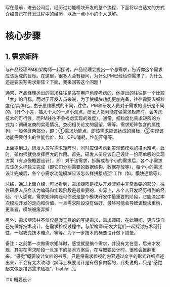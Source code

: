 写在最前，进去公司后，经历过功能模块开发的整个流程，下面将以白话文的方式介绍自己在开发过程中的经历，以及一点小小的个人见解。

# 核心步骤

## 1. 需求矩阵
与产品经理PM和架构师一起探讨，产品经理会提出一个总需求，告诉你这个需求应该达成的目标。在这里，很多人会有疑问，为什么PM已经给你需求了，为什么还是要去写需求矩阵？下面，我来回答这个问题！


通常，产品经理抛出的需求往往是站在用户角度考虑的，他提出的往往是一个比较「大」的目标。而对于开发人员来说，为了使模块功能更加完备，往往需要去细粒度化/具体化。由于思维模式的不同，往往，PM和研发人员对于需求的调研是不同的。（开个小差，插入个人的一点小观点，研发人员可能在做需求矩阵时，会考虑技术的可行性，而PM往往不会考虑实现的难度）。通常，细粒度化需求矩阵的方式为：调研友商的实现情况、查阅相关论文的展望，等等。需求矩阵包含的属性列，一般包含两部分，即：①需求功能点，即该需求应该达成的目标，②实现该功能需要付出的性能代价，如，CPU消耗，性能开销等。

上面提到过，研发人员写需求矩阵时，同时应该考虑到实现该模块的技术难点，此时，架构师就会发挥巨大的作用。首先，研发人员应该自己设计一份简单版的实现方案（有点像概要设计），即：对于该需求，拆解成各个小的需求后，各个小需求应该怎么样独立完成（即它们分别需要的数据结构、数据存放等），每个小的需求设计完成后，各个小需求功能模块应该怎么样拼接/配合工作（如，模块通信等）。

总结，通过上面介绍，可以看到，需求矩阵是模块开发流程中非常重要的部分，往往研发人员会认为编码和实现阶段是最重要的，实际上，从个人开发经历得到的经验，个人感觉，需求矩阵阶段可你说是整个模块开发中最重要的阶段，它能决定本次模块开发的走向和价值，一旦需求阶段没有做好，最终可能会导致该模块重构，更甚者，模块被废弃掉！

另外，需求矩阵并不仅仅是漫无目的的写提需求，需求调研，在此期间，更应该自己先做好技术设计，在需求检视过程中，与架构师/研发大佬们一起探讨技术可行性，一起攻克技术难点，等等。为下一步技术的概要设计做下铺垫。

备注：之前第一次做需求矩阵时，感觉就是搞个需求，并没有太在意，后来才发现，其实在需求阶段一旦定下的技术方案后，在写概要设计时，很难会推翻重来。“感觉”概要设计文档的书写，只是将需求检视的内容通过文字的形式详细描述出来，不会有太大改动（实际上概要设计是有很多内容的，此处说的，只是“感觉起来像是描述需求检视”，hiahia…）。


＃# 概要设计
